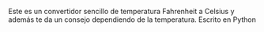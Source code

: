 Este es un convertidor sencillo de temperatura Fahrenheit a Celsius y además te da un consejo dependiendo de la temperatura.
Escrito en Python
